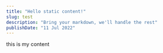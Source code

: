 ```yaml
---
title: "Hello static content!"
slug: test
description: "Bring your markdown, we'll handle the rest"
publishDate: "11 Jul 2022"
---
```


this is my content
